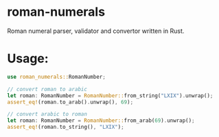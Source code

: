 # roman-numerals
Roman numeral parser, validator and convertor written in Rust.

# Usage:

```rs
use roman_numerals::RomanNumber;

// convert roman to arabic
let roman: RomanNumber = RomanNumber::from_string("LXIX").unwrap();
assert_eq!(roman.to_arab().unwrap(), 69);

// convert arabic to roman
let roman: RomanNumber = RomanNumber::from_arab(69).unwrap();
assert_eq!(roman.to_string(), "LXIX");
```
